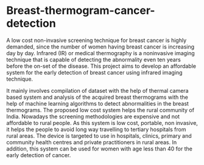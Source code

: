 # Breast-thermogram-cancer-detection
A low cost non-invasive screening technique for breast cancer is highly demanded, since the number of women having breast cancer is increasing day by day. Infrared (IR) or medical thermography is a noninvasive imaging technique that is capable of detecting the abnormality even ten years before the on-set of the disease. This project aims to develop an affordable system for the early detection of breast cancer using infrared imaging technique.

It mainly involves compilation of dataset with the help of thermal camera based system and analysis of the acquired breast thermograms with the help of machine learning algorithms to detect abnormalities in the breast thermograms. The proposed low cost system helps the rural community of India. Nowadays the screening methodologies are expensive and not affordable to rural people. As this system is low cost, portable, non invasive, it helps the people to avoid long way travelling to tertiary hospitals from rural areas. The device is targeted to use in hospitals, clinics, primary and community health centres and private practitioners in rural areas. In addition, this system can be used for women with age less than 40 for the early detection of cancer.
